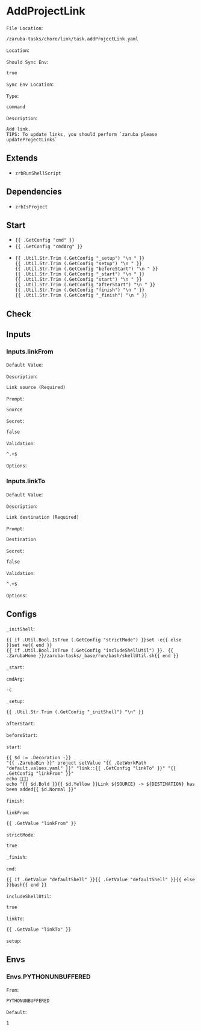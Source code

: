 
# AddProjectLink

`File Location`:

    /zaruba-tasks/chore/link/task.addProjectLink.yaml


`Location`:




`Should Sync Env`:

    true


`Sync Env Location`:




`Type`:

    command


`Description`:

    Add link.
    TIPS: To update links, you should perform `zaruba please updateProjectLinks`




## Extends

* `zrbRunShellScript`


## Dependencies

* `zrbIsProject`


## Start

* `{{ .GetConfig "cmd" }}`
* `{{ .GetConfig "cmdArg" }}`
*
    ```
    {{ .Util.Str.Trim (.GetConfig "_setup") "\n " }}
    {{ .Util.Str.Trim (.GetConfig "setup") "\n " }}
    {{ .Util.Str.Trim (.GetConfig "beforeStart") "\n " }}
    {{ .Util.Str.Trim (.GetConfig "_start") "\n " }}
    {{ .Util.Str.Trim (.GetConfig "start") "\n " }}
    {{ .Util.Str.Trim (.GetConfig "afterStart") "\n " }}
    {{ .Util.Str.Trim (.GetConfig "finish") "\n " }}
    {{ .Util.Str.Trim (.GetConfig "_finish") "\n " }}

    ```


## Check




## Inputs


### Inputs.linkFrom

`Default Value`:




`Description`:

    Link source (Required)


`Prompt`:

    Source


`Secret`:

    false


`Validation`:

    ^.+$


`Options`:





### Inputs.linkTo

`Default Value`:




`Description`:

    Link destination (Required)


`Prompt`:

    Destination


`Secret`:

    false


`Validation`:

    ^.+$


`Options`:





## Configs

`_initShell`:

    {{ if .Util.Bool.IsTrue (.GetConfig "strictMode") }}set -e{{ else }}set +e{{ end }}
    {{ if .Util.Bool.IsTrue (.GetConfig "includeShellUtil") }}. {{ .ZarubaHome }}/zaruba-tasks/_base/run/bash/shellUtil.sh{{ end }}



`_start`:




`cmdArg`:

    -c


`_setup`:

    {{ .Util.Str.Trim (.GetConfig "_initShell") "\n" }}


`afterStart`:




`beforeStart`:




`start`:

    {{ $d := .Decoration -}}
    "{{ .ZarubaBin }}" project setValue "{{ .GetWorkPath "default.values.yaml" }}" "link::{{ .GetConfig "linkTo" }}" "{{ .GetConfig "linkFrom" }}"
    echo 🎉🎉🎉
    echo "{{ $d.Bold }}{{ $d.Yellow }}Link ${SOURCE} -> ${DESTINATION} has been added{{ $d.Normal }}"



`finish`:




`linkFrom`:

    {{ .GetValue "linkFrom" }}


`strictMode`:

    true


`_finish`:




`cmd`:

    {{ if .GetValue "defaultShell" }}{{ .GetValue "defaultShell" }}{{ else }}bash{{ end }}


`includeShellUtil`:

    true


`linkTo`:

    {{ .GetValue "linkTo" }}


`setup`:





## Envs


### Envs.PYTHONUNBUFFERED

`From`:

    PYTHONUNBUFFERED


`Default`:

    1